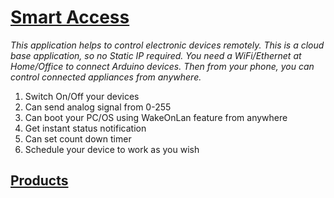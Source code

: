 # [Smart Access](http://sa.erratums.com)
_This application helps to control electronic devices remotely. This is a cloud base application, so no Static IP required. You need a WiFi/Ethernet at Home/Office to connect Arduino devices. Then from your phone, you can control connected appliances from anywhere._

1. Switch On/Off your devices
2. Can send analog signal from 0-255
3. Can boot your PC/OS using WakeOnLan feature from anywhere
4. Get instant status notification
5. Can set count down timer 
6. Schedule your device to work as you wish

## [Products](https://erratums.com/products.html)
